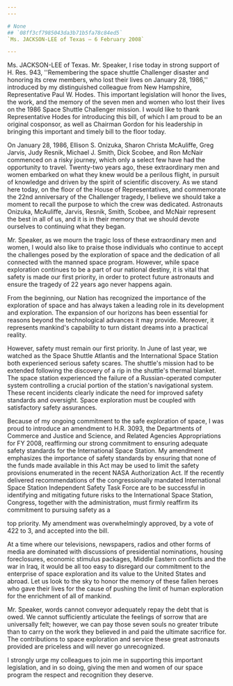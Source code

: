 ```yaml
---
---

# None
## `08ff3cf7985043da3b71b5fa78c84ed5`
`Ms. JACKSON-LEE of Texas — 6 February 2008`

---
```



Ms. JACKSON-LEE of Texas. Mr. Speaker, I rise today in strong support 
of H. Res. 943, ''Remembering the space shuttle Challenger disaster and 
honoring its crew members, who lost their lives on January 28, 1986,'' 
introduced by my distinguished colleague from New Hampshire, 
Representative Paul W. Hodes. This important legislation will honor the 
lives, the work, and the memory of the seven men and women who lost 
their lives on the 1986 Space Shuttle Challenger mission. I would like 
to thank Representative Hodes for introducing this bill, of which I am 
proud to be an original cosponsor, as well as Chairman Gordon for his 
leadership in bringing this important and timely bill to the floor 
today.

On January 28, 1986, Ellison S. Onizuka, Sharon Christa McAuliffe, 
Greg Jarvis, Judy Resnik, Michael J. Smith, Dick Scobee, and Ron McNair 
commenced on a risky journey, which only a select few have had the 
opportunity to travel. Twenty-two years ago, these extraordinary men 
and women embarked on what they knew would be a perilous flight, in 
pursuit of knowledge and driven by the spirit of scientific discovery. 
As we stand here today, on the floor of the House of Representatives, 
and commemorate the 22nd anniversary of the Challenger tragedy, I 
believe we should take a moment to recall the purpose to which the crew 
was dedicated. Astronauts Onizuka, McAuliffe, Jarvis, Resnik, Smith, 
Scobee, and McNair represent the best in all of us, and it is in their 
memory that we should devote ourselves to continuing what they began.

Mr. Speaker, as we mourn the tragic loss of these extraordinary men 
and women, I would also like to praise those individuals who continue 
to accept the challenges posed by the exploration of space and the 
dedication of all connected with the manned space program. However, 
while space exploration continues to be a part of our national destiny, 
it is vital that safety is made our first priority, in order to protect 
future astronauts and ensure the tragedy of 22 years ago never happens 
again.

From the beginning, our Nation has recognized the importance of the 
exploration of space and has always taken a leading role in its 
development and exploration. The expansion of our horizons has been 
essential for reasons beyond the technological advances it may provide. 
Moreover, it represents mankind's capability to turn distant dreams 
into a practical reality.

However, safety must remain our first priority. In June of last year, 
we watched as the Space Shuttle Atlantis and the International Space 
Station both experienced serious safety scares. The shuttle's mission 
had to be extended following the discovery of a rip in the shuttle's 
thermal blanket. The space station experienced the failure of a 
Russian-operated computer system controlling a crucial portion of the 
station's navigational system. These recent incidents clearly indicate 
the need for improved safety standards and oversight. Space exploration 
must be coupled with satisfactory safety assurances.

Because of my ongoing commitment to the safe exploration of space, I 
was proud to introduce an amendment to H.R. 3093, the Departments of 
Commerce and Justice and Science, and Related Agencies Appropriations 
for FY 2008, reaffirming our strong commitment to ensuring adequate 
safety standards for the International Space Station. My amendment 
emphasizes the importance of safety standards by ensuring that none of 
the funds made available in this Act may be used to limit the safety 
provisions enumerated in the recent NASA Authorization Act. If the 
recently delivered recommendations of the congressionally mandated 
International Space Station Independent Safety Task Force are to be 
successful in identifying and mitigating future risks to the 
International Space Station, Congress, together with the 
administration, must firmly reaffirm its commitment to pursuing safety 
as a


top priority. My amendment was overwhelmingly approved, by a vote of 
422 to 3, and accepted into the bill.


At a time where our televisions, newspapers, radios and other forms 
of media are dominated with discussions of presidential nominations, 
housing foreclosures, economic stimulus packages, Middle Eastern 
conflicts and the war in Iraq, it would be all too easy to disregard 
our commitment to the enterprise of space exploration and its value to 
the United States and abroad. Let us look to the sky to honor the 
memory of these fallen heroes who gave their lives for the cause of 
pushing the limit of human exploration for the enrichment of all of 
mankind.

Mr. Speaker, words cannot conveyor adequately repay the debt that is 
owed. We cannot sufficiently articulate the feelings of sorrow that are 
universally felt; however, we can pay those seven souls no greater 
tribute than to carry on the work they believed in and paid the 
ultimate sacrifice for. The contributions to space exploration and 
service these great astronauts provided are priceless and will never go 
unrecognized.

I strongly urge my colleagues to join me in supporting this important 
legislation, and in so doing, giving the men and women of our space 
program the respect and recognition they deserve.